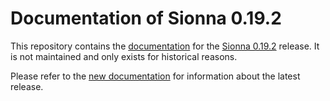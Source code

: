 # Documentation of Sionna 0.19.2
This repository contains the [documentation](https://jhoydis.github.io/sionna-0.19.2-doc/) for the [Sionna 0.19.2](https://github.com/NVlabs/sionna/releases/tag/v0.19.2) release.
It is not maintained and only exists for historical reasons.

Please refer to the [new documentation](https://nvlabs.github.io/sionna/) for
information about the latest release.



